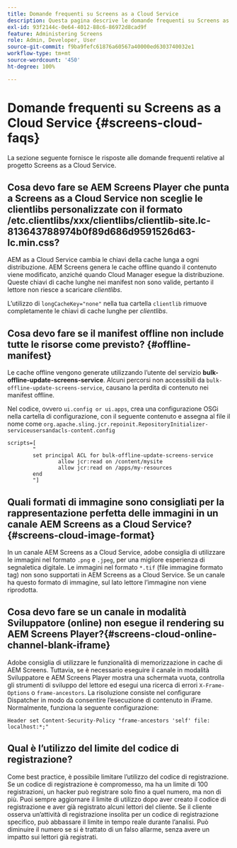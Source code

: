 ```yaml
---
title: Domande frequenti su Screens as a Cloud Service
description: Questa pagina descrive le domande frequenti su Screens as a Cloud Service.
exl-id: 93f2144c-0e64-4012-88c6-86972d8cad9f
feature: Administering Screens
role: Admin, Developer, User
source-git-commit: f9ba9fefc61876a60567a40000ed6303740032e1
workflow-type: tm+mt
source-wordcount: '450'
ht-degree: 100%

---
```


# Domande frequenti su Screens as a Cloud Service {#screens-cloud-faqs}

La sezione seguente fornisce le risposte alle domande frequenti relative al progetto Screens as a Cloud Service.

## Cosa devo fare se AEM Screens Player che punta a Screens as a Cloud Service non sceglie le clientlibs personalizzate con il formato /etc.clientlibs/xxx/clientlibs/clientlib-site.lc-813643788974b0f89d686d9591526d63-lc.min.css?

AEM as a Cloud Service cambia le chiavi della cache lunga a ogni distribuzione. AEM Screens genera le cache offline quando il contenuto viene modificato, anziché quando Cloud Manager esegue la distribuzione. Queste chiavi di cache lunghe nei manifest non sono valide, pertanto il lettore non riesce a scaricare *clientlibs*.

L’utilizzo di `longCacheKey="none"` nella tua cartella `clientlib` rimuove completamente le chiavi di cache lunghe per *clientlibs*.


## Cosa devo fare se il manifest offline non include tutte le risorse come previsto? {#offline-manifest}

Le cache offline vengono generate utilizzando l’utente del servizio **bulk-offline-update-screens-service**. Alcuni percorsi non accessibili da `bulk-offline-update-screens-service`, causano la perdita di contenuto nei manifest offline.

Nel codice, ovvero `ui.config or ui.apps`, crea una configurazione OSGi nella cartella di configurazione, con il seguente contenuto e assegna al file il nome come `org.apache.sling.jcr.repoinit.RepositoryInitializer-serviceusersandacls-content.config`

```
scripts=[
        "
        set principal ACL for bulk-offline-update-screens-service
                allow jcr:read on /content/mysite
                allow jcr:read on /apps/my-resources
        end
        "] 
```

## Quali formati di immagine sono consigliati per la rappresentazione perfetta delle immagini in un canale AEM Screens as a Cloud Service?{#screens-cloud-image-format}

In un canale AEM Screens as a Cloud Service, adobe consiglia di utilizzare le immagini nel formato `.png` e `.jpeg`, per una migliore esperienza di segnaletica digitale.
Le immagini nel formato `*.tif` (file immagine formato tag) non sono supportati in AEM Screens as a Cloud Service. Se un canale ha questo formato di immagine, sul lato lettore l’immagine non viene riprodotta.

## Cosa devo fare se un canale in modalità Sviluppatore (online) non esegue il rendering su AEM Screens Player?{#screens-cloud-online-channel-blank-iframe}

Adobe consiglia di utilizzare le funzionalità di memorizzazione in cache di AEM Screens. Tuttavia, se è necessario eseguire il canale in modalità Sviluppatore e AEM Screens Player mostra una schermata vuota, controlla gli strumenti di sviluppo del lettore ed esegui una ricerca di errori `X-Frame-Options` o `frame-ancestors`. La risoluzione consiste nel configurare Dispatcher in modo da consentire l’esecuzione di contenuto in iFrame. Normalmente, funziona la seguente configurazione:

```
Header set Content-Security-Policy "frame-ancestors 'self' file: localhost:*;"
```

## Qual è l’utilizzo del limite del codice di registrazione?

Come best practice, è possibile limitare l’utilizzo del codice di registrazione. Se un codice di registrazione è compromesso, ma ha un limite di 100 registrazioni, un hacker può registrare solo fino a quel numero, ma non di più. Puoi sempre aggiornare il limite di utilizzo dopo aver creato il codice di registrazione e aver già registrato alcuni lettori del cliente. Se il cliente osserva un’attività di registrazione insolita per un codice di registrazione specifico, può abbassare il limite in tempo reale durante l’analisi. Può diminuire il numero se si è trattato di un falso allarme, senza avere un impatto sui lettori già registrati.
